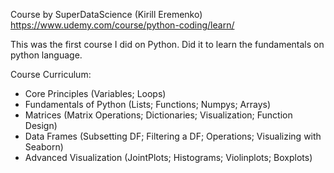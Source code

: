 Course by SuperDataScience (Kirill Eremenko) https://www.udemy.com/course/python-coding/learn/

This was the first course I did on Python. Did it to learn the fundamentals on python language.


Course Curriculum:
 - Core Principles (Variables; Loops)
 - Fundamentals of Python (Lists; Functions; Numpys; Arrays)
 - Matrices (Matrix Operations; Dictionaries; Visualization; Function Design)
 - Data Frames (Subsetting DF; Filtering a DF; Operations; Visualizing with Seaborn)
 - Advanced Visualization (JointPlots; Histograms; Violinplots; Boxplots)
